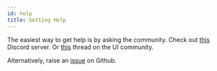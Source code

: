 ```yaml
---
id: help
title: Getting Help
---
```


The easiest way to get help is by asking the community.
Check out [this](https://golift.io/discord)
Discord server.
Or [this](https://community.ui.com/questions/UniFi-Poller-Store-UniFi-Controller-Metrics-in-Prometheus-or-InfluxDB/58a0ea34-d2b3-41cd-93bb-d95d3896d1a1)
thread on the UI community.

Alternatively, raise an [issue](https://github.com/unpoller/unpoller/issues) on Github.
